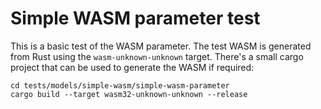 # Simple WASM parameter test

This is a basic test of the WASM parameter. The test WASM is generated from Rust
using the `wasm-unknown-unknown` target. There's a small cargo project that
can be used to generate the WASM if required:

```
cd tests/models/simple-wasm/simple-wasm-parameter
cargo build --target wasm32-unknown-unknown --release
```
